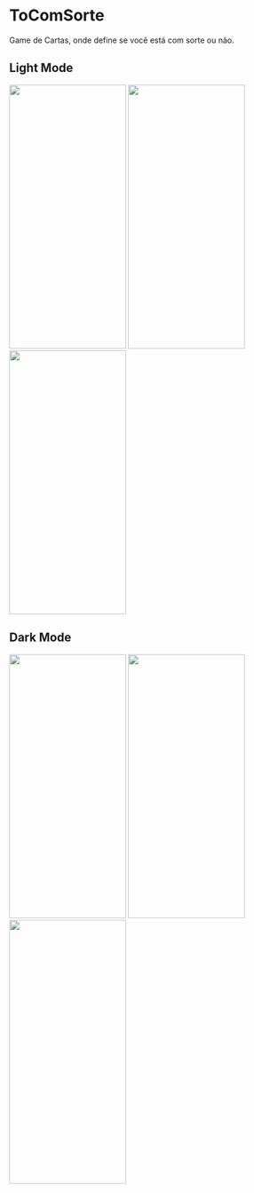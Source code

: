 # ToComSorte
Game de Cartas, onde define se você está com sorte ou não.

## Light Mode

<img src="https://user-images.githubusercontent.com/42392839/162873635-1fd51135-ebf3-49cb-9a0d-e10bd41f7f27.png" width="210" height="475">  <img src="https://user-images.githubusercontent.com/42392839/162873675-4a4ec913-688c-43c2-8800-bab9634f6cd4.png" width="210" height="475"> <img src="https://user-images.githubusercontent.com/42392839/162874613-bdb76c38-998e-47b2-9652-aa5e43ea07e5.png" width="210" height="475">

## Dark Mode

<img src="https://user-images.githubusercontent.com/42392839/162874088-aefa1041-7fc7-481b-9fdd-5d31dba47f39.png" width="210" height="475">  <img src="https://user-images.githubusercontent.com/42392839/162874146-70c11cfc-5b7d-4b2d-84d9-b632a98fd6a9.png" width="210" height="475">  <img src="https://user-images.githubusercontent.com/42392839/162874179-0f250051-c9f0-4ebf-abdc-ceaa9fc586fb.png" width="210" height="475">
